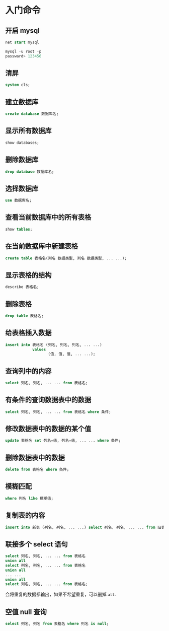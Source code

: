 # 入门命令

## 开启 mysql

```sql
net start mysql

mysql -u root -p
passward> 123456
```

## 清屏

```sql
system cls;
```

## 建立数据库

```sql
create database 数据库名;
```

## 显示所有数据库

```sql
show databases;
```

## 删除数据库

```sql
drop database 数据库名;
```

## 选择数据库

```sql
use 数据库名;
```

## 查看当前数据库中的所有表格

```sql
show tables;
```

## 在当前数据库中新建表格

```sql
create table 表格名(列名 数据类型, 列名 数据类型, ... ...);
```

## 显示表格的结构

```sql
describe 表格名;
```

## 删除表格

```sql
drop table 表格名;
```

## 给表格插入数据

```sql
insert into 表格名 (列名, 列名, 列名, ... ...)
            values
                   (值, 值, 值, ... ...);
```

## 查询列中的内容

```sql
select 列名, 列名, ... ... from 表格名;
```

## 有条件的查询数据表中的数据

```sql
select 列名, 列名, ... ... from 表格名 where 条件;
```

## 修改数据表中的数据的某个值

```sql
update 表格名 set 列名=值, 列名=值, ... ... where 条件;
```

## 删除数据表中的数据

```sql
delete from 表格名 where 条件;
```

## 模糊匹配

```sql
where 列名 like 模糊值;
```

## 复制表的内容

```sql
insert into 新表 (列名, 列名, ... ...) select 列名, 列名, ... ... from 旧表 where 条件;
```

## 联接多个 select 语句

```sql
select 列名, 列名, ... ... from 表格名
union all
select 列名, 列名, ... ... from 表格名
union all
... ...
union all
select 列名, 列名, ... ... from 表格名;
```

会将重复的数据都输出，如果不希望重复，可以删掉 `all`.

## 空值 null 查询

```sql
select 列名, 列名 from 表格名 where 列名 is null;
```
